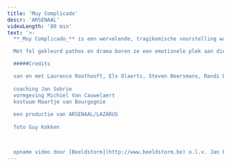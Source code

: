 ```yaml
---
title: 'Muy Complicado'
descr: 'ARSENAAL'
videoLength: '80 min'
text: '>-
  **_Muy Complicado_** is een wervelende, tragikomische voorstelling waarin vier spelers omgaan met het lijden van de mens als soort. De personages lijken weggelopen uit films van de Spaanse cineast Pedro Almodovar.

  Met fel gekleurd pathos en drama boren ze een emotionele plek aan die groter is dan het leven zelf. De dingen des levens worden uitvergroot met maar één doel: (h)erkenning en troost.

  #####Credits

  van en met Laurence Roothooft, Els Olaerts, Steven Beersmans, Randi De Vlieghe
  
  coaching Jan Sobrie
  vormgeving Michiel Van Cauwelaert
  kostuum Maartje van Bourgognie
  
  een productie van ARSENAAL/LAZARUS
  
  foto Guy Kokken

  ‍

  opname video door [Beeldstorm](http://www.beeldstorm.be) o.l.v. Jan Bosteels'
---
```

